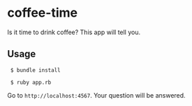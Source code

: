 coffee-time
===========
Is it time to drink coffee? This app will tell you.

Usage
-----

` $ bundle install`

` $ ruby app.rb`

Go to `http://localhost:4567`. Your question will be answered.
